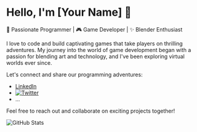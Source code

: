 # Hello, I'm [Your Name] 👋

🚀 Passionate Programmer | 🎮 Game Developer | ✨ Blender Enthusiast

I love to code and build captivating games that take players on thrilling adventures. My journey into the world of game development began with a passion for blending art and technology, and I've been exploring virtual worlds ever since.

Let's connect and share our programming adventures:

- [LinkedIn](https://www.linkedin.com/in/yourusername)
- [![Twitter](https://your-twitter-logo-url.com)](https://twitter.com/yourusername)
- ...

Feel free to reach out and collaborate on exciting projects together!

![GitHub Stats](https://github-readme-stats.vercel.app/api?username=yourusername&show_icons=true)
